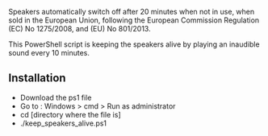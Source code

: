 
Speakers automatically switch off after 20 minutes when not in use, when sold in the European Union,
following the European Commission Regulation (EC) No 1275/2008, and (EU) No 801/2013.

This PowerShell script is keeping the speakers alive by playing an inaudible sound every 10 minutes.

## Installation

- Download the ps1 file
- Go to : Windows > cmd > Run as administrator
- cd [directory where the file is]
- ./keep_speakers_alive.ps1
